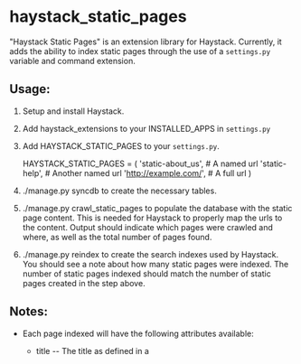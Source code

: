 haystack_static_pages
=====================

"Haystack Static Pages" is an extension library for Haystack.  Currently, it adds the ability to index static pages through the use of a `settings.py` variable and command extension.


Usage:
------

1. Setup and install Haystack.
1. Add haystack_extensions to your INSTALLED_APPS in `settings.py`
1. Add HAYSTACK_STATIC_PAGES to your `settings.py`.

    HAYSTACK_STATIC_PAGES = (
        'static-about_us',     # A named url
        'static-help',         # Another named url
        'http://example.com/', # A full url
    )

1. ./manage.py syncdb to create the necessary tables.
1. ./manage.py crawl_static_pages to populate the database with the static page content.  This is needed for Haystack to properly map the urls to the content. Output should indicate which pages were crawled and where, as well as the total number of pages found.
1. ./manage.py reindex to create the search indexes used by Haystack.  You should see a note about how many static pages were indexed.  The number of static pages indexed should match the number of static pages created in the step above.

Notes:
------

* Each page indexed will have the following attributes available:

    * title -- The title as defined in a <title> tag
    * url -- The url of the page
    * description -- A short description as taken from any existing <meta name="description"> tag
    * content -- The page content.

* Because the `crawl_static_pages` command can only index content as rendered, it must be able to access the pages when run.  This means, that when using named urls, the site must be accessible at the location specified in `Site.get_current().domain`.
* The `-p` option can be used to specify the port number when executing the `crawl_static_pages` command.

Source
------

http://github.com/trapeze/haystack-static-pages/


Credits
-------

haystack-static-pages is maintained by [David Sauve](mailto:dsauve@trapeze.com), and is funded by [Trapeze](http://www.trapeze.com).

License
-------

haystack-static-pages is Copyright © 2009 David Sauve, Trapeze. It is free software, and may be redistributed under the terms specified in the LICENSE file. 
